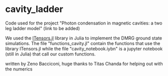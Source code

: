 # cavity_ladder
Code used for the project "Photon condensation in magnetic cavities: a two leg ladder model" (link to be added)

We used the [ITensors.jl](https://itensor.github.io/ITensors.jl/stable/index.html) library in Julia to implement the DMRG ground state simulations. The file "functions_cavity.jl" contain the functions that use the library ITensors.jl while the file "cavity_notebook.iybn" is a jupyter notebook (still in Julia) that call our custom functions.

written by Zeno Bacciconi, huge thanks to Titas Chanda for helping out with the numerics
